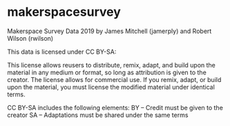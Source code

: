 # makerspacesurvey
Makerspace Survey Data 2019 by James Mitchell (jamerply) and Robert Wilson (rwilson)

This data is licensed under CC BY-SA: 

This license allows reusers to distribute, remix, adapt, and build upon the material in any medium or format, so long as attribution is given to the creator. The license allows for commercial use. If you remix, adapt, or build upon the material, you must license the modified material under identical terms.

CC BY-SA includes the following elements:
BY – Credit must be given to the creator
SA – Adaptations must be shared under the same terms

